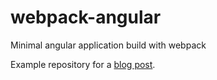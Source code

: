 # webpack-angular

Minimal angular application build with webpack

Example repository for a [blog post](https://dev.to/marcinwosinek/how-to-build-minimal-angular-12-application-with-webpack-4laa).
